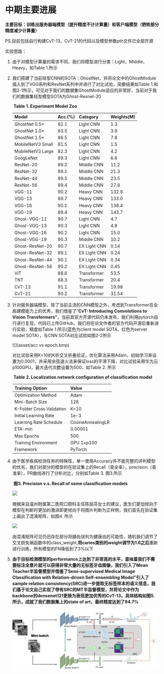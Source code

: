 # 中期主要进展
**主要目标：训练出服务器端模型（提升精度不计计算量）和客户端模型（牺牲部分精度减少计算量）**

PS.目前包括自行构建CvT-13，CvT-21的代码以及模型参数pth文件已全部开源

实验思路：

1. 由于对模型计算量的需求不同，我们将模型进行分类：Light，Middle，Heavy，如Table 1.所示

2. 我们搭建了当前轻型CNN的SOTA：GhostNet，并将论文中的GhostModule插入到了VGG系列和ResNet系列中并进行了对比试验，简要结果如Table 1.和图2-1所示，可见对于我们的数据集GhostModule适应的非常好，当前对于我们的数据集轻型模型SOTA为Ghost-Resnet-20

   ​																		**Table 1. Experiment Model Zoo**

   | Model              | Acc.(%) | Category     | Weights(M) |
   | ------------------ | ------- | ------------ | ---------- |
   | GhostNet 0.5×      | 82.1    | Light CNN    | 1.3        |
   | GhostNet 1.0×      | 83.5    | Light CNN    | 3.9        |
   | GhostNet 1.5×      | 86.5    | Light CNN    | 7.8        |
   | MobileNetV3  Small | 81.5    | Light CNN    | 1.5        |
   | MobileNetV3  Large | 82.3    | Light CNN    | 4.2        |
   | GoogLeNet          | 89.3    | Light CNN    | 6.6        |
   | ResNet-20          | 89.2    | Middle CNN   | 11.2       |
   | ResNet-32          | 89.1    | Middle CNN   | 21.3       |
   | ResNet-44          | 89.5    | Middle CNN   | 23.5       |
   | ResNet-56          | 89.4    | Middle CNN   | 27.8       |
   | VGG-11             | 90.2    | Heavy  CNN   | 132.9      |
   | VGG-13             | 89.7    | Heavy  CNN   | 133.0      |
   | VGG-16             | 90.1    | Heavy  CNN   | 138.4      |
   | VGG-19             | 89.4    | Heavy  CNN   | 143.7      |
   | Ghost-VGG-11       | 90.7    | Light CNN    | 4.7        |
   | Ghost-VGG-13       | 90.3    | Light CNN    | 4.8        |
   | Ghost-VGG-16       | 90.2    | Light CNN    | 15.0       |
   | Ghost-VGG-19       | 90.3    | Middle CNN   | 10.2       |
   | Ghost-ResNet-20    | 90.7    | EX Light CNN | 0.14       |
   | Ghost-ResNet-32    | 89.1    | EX Light CNN | 0.24       |
   | Ghost-ResNet-44    | 90.1    | EX Light CNN | 0.34       |
   | Ghost-ResNet-56    | 90.2    | EX Light CNN | 0.45       |
   | ViT                | 88.6    | Transformer  | 53.5       |
   | TNT                | 88.3    | Transformer  | 20.4       |
   | CvT-13             | 91.1    | Transformer  | 19.98      |
   | CvT-21             | 90.2    | Transformer  | 31.54      |

3. 针对服务器端模型，除了当前主流的CNN模型之外，考虑到Transformer在全局建模能力上的优秀，我们借鉴了”**CvT:    Introducing Convolutions to Vision Transformers”**，当前其官方开源代码仍未发布，我们利用pytorch自行进行复现，代码已上传GitHub，我们将在论文作者的官方代码开源后重新进行实验，精度如Table 1.所示(蓝色为client model SOTA，红色为server model SOTA），与CNN SOTA对比试验如图2-2所示

   ![](asset/acc vs epoch.bmp)

   对比试验采用K=10的K折交叉折叠验证，优化算法采用Adam，初始学习率设置为0.0001，并采用余弦退火法来保证loss的平滑下降，对比试验采用华为云p100GPU，最大迭代次数设置为500，如Table 2. 所示

   ​                                             **Table 2. Localization network configuration of classification model** 

   | Training Option           | Value             |
   | ------------------------- | ----------------- |
   | Optimization Method       | Adam              |
   | Mini-Batch Size           | 128               |
   | K-Folder Cross Validation | K=10              |
   | Initial Learning Rate     | 1e-3              |
   | Learning Rate Schedule    | CosineAnnealingLR |
   | ETA-min                   | 0.00001           |
   | Max Epochs                | 500               |
   | Training Environment      | GPU 1×p100        |
   | Framework                 | PyTorch           |

4. 由于医学疾病检测任务的特殊性，单一使用Accuracy并不能完整的评判模型的优劣，我们对部分的模型的在验证集上的Recall（查全率），precision（查准率），PR曲线进行了分析对比，分别如Table 3. 图3.所示

   ​															**图3. Precision v.s. Recall of some classification models**

   ![](asset/PR.bmp)

   根据来自温州附属第二医院口腔科主任陈丽芬女士的建议，医生们更加倾向于模型在判断时更加的激进即更倾向于将图片判断为正样例，我们首先在验证集上画出了混淆矩阵，如图4. 所示

   ![](asset/confusion_matrix.bmp)

   由混淆矩阵可见仍旧存在部分将龋齿误判为健康齿的可能性，随机我们调节了交叉损失熵函数中的class_weight,**将caries类别的weight调节为1.6之后**重新进行训练，所有模型的FN降低到了3%以下

5. **由于目标检测模型的performance上达到了非常高的水平，意味着我们不需要标注全景片就可以获得非常大量的无标签牙齿图像，我们引入了Mean Teacher半监督模型并借鉴了Semi-supervised Medical Image Classification with Relation-driven Self-ensembling Model”引入了sample relation consistency(SRC)进一步提取无标签样本的语义信息，我们基于论文自己实现了带有SRC的MT半监督模型，并将论文中作为backbone的densenet121更换为表现更加优秀的CvT-13，具体结构如图5.所示，成就了我们数据集上的state of art，最终精度达到了94.7%**

   ![](asset/ss-lrc-CvT.png)

